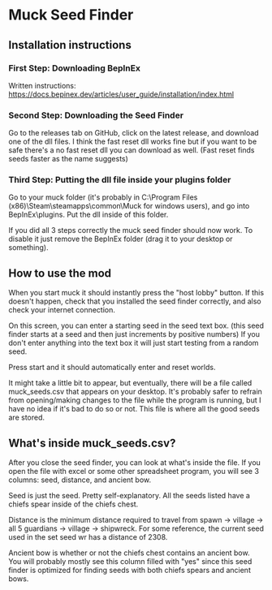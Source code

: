 # Muck Seed Finder

## Installation instructions

### First Step: Downloading BepInEx

Written instructions: https://docs.bepinex.dev/articles/user_guide/installation/index.html

### Second Step: Downloading the Seed Finder

Go to the releases tab on GitHub, click on the latest release, and download one of the dll files. I think the fast reset dll works fine but if you want to be safe there's a no fast reset dll you can download as well. (Fast reset finds seeds faster as the name suggests)

### Third Step: Putting the dll file inside your plugins folder

Go to your muck folder (it's probably in C:\Program Files (x86)\Steam\steamapps\common\Muck for windows users), and go into BepInEx\plugins. Put the dll inside of this folder.

If you did all 3 steps correctly the muck seed finder should now work. To disable it just remove the BepInEx folder (drag it to your desktop or something).


## How to use the mod

When you start muck it should instantly press the "host lobby" button. If this doesn't happen, check that you installed the seed finder correctly, and also check your internet connection.

On this screen, you can enter a starting seed in the seed text box. (this seed finder starts at a seed and then just increments by positive numbers) If you don't enter anything into the text box it will just start testing from a random seed.

Press start and it should automatically enter and reset worlds.

It might take a little bit to appear, but eventually, there will be a file called muck_seeds.csv that appears on your desktop. It's probably safer to refrain from opening/making changes to the file while the program is running, but I have no idea if it's bad to do so or not. This file is where all the good seeds are stored.

## What's inside muck_seeds.csv?

After you close the seed finder, you can look at what's inside the file. If you open the file with excel or some other spreadsheet program, you will see 3 columns: seed, distance, and ancient bow.

Seed is just the seed. Pretty self-explanatory. All the seeds listed have a chiefs spear inside of the chiefs chest.

Distance is the minimum distance required to travel from spawn -> village -> all 5 guardians -> village -> shipwreck. For some reference, the current seed used in the set seed wr has a distance of 2308.

Ancient bow is whether or not the chiefs chest contains an ancient bow. You will probably mostly see this column filled with "yes" since this seed finder is optimized for finding seeds with both chiefs spears and ancient bows.
